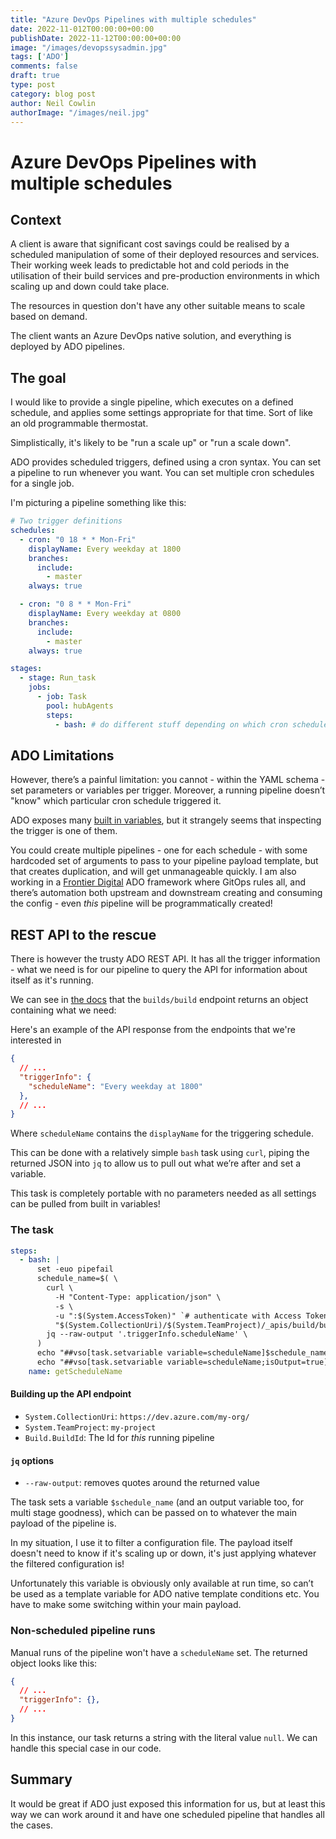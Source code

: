 ```yaml
---
title: "Azure DevOps Pipelines with multiple schedules"
date: 2022-11-012T00:00:00+00:00
publishDate: 2022-11-12T00:00:00+00:00
image: "/images/devopssysadmin.jpg"
tags: ['ADO']
comments: false
draft: true
type: post
category: blog post
author: Neil Cowlin
authorImage: "/images/neil.jpg"
---
```

# Azure DevOps Pipelines with multiple schedules

## Context

A client is aware that significant cost savings could be realised by a scheduled manipulation of some of their deployed resources and services.  Their working week leads to predictable hot and cold periods in the utilisation of their build services and pre-production environments in which scaling up and down could take place.

The resources in question don't have any other suitable means to scale based on demand.

The client wants an Azure DevOps native solution, and everything is deployed by ADO pipelines.

## The goal

I would like to provide a single pipeline, which executes on a defined schedule, and applies some settings appropriate for that time. Sort of like an old programmable thermostat.

Simplistically, it's likely to be "run a scale up" or "run a scale down".

ADO provides scheduled triggers, defined using a cron syntax. You can set a pipeline to run whenever you want. You can set multiple cron schedules for a single job.

I'm picturing a pipeline something like this:

```yaml
# Two trigger definitions
schedules:
  - cron: "0 18 * * Mon-Fri"
    displayName: Every weekday at 1800
    branches:
      include:
        - master
    always: true

  - cron: "0 8 * * Mon-Fri"
    displayName: Every weekday at 0800
    branches:
      include:
        - master
    always: true

stages:
  - stage: Run_task
    jobs:
      - job: Task
        pool: hubAgents
        steps:
          - bash: # do different stuff depending on which cron schedule triggered us
```

## ADO Limitations

However, there’s a painful limitation: you cannot - within the YAML schema - set parameters or variables per trigger.  Moreover, a running pipeline doesn’t "know" which particular cron schedule triggered it.

ADO exposes many [built in variables](https://learn.microsoft.com/en-us/azure/devops/pipelines/build/variables?view=azure-devops&tabs=yaml#agent-variables-devops-services), but it strangely seems that inspecting the trigger is one of them.  

You could create multiple pipelines - one for each schedule - with some hardcoded set of arguments to pass to your pipeline payload template, but that creates duplication, and will get unmanageable quickly.  I am also working in a [Frontier Digital](https://frontierdigital.net/) ADO framework where GitOps rules all, and there’s automation both upstream and downstream creating and consuming the config - even *this* pipeline will be programmatically created!

## REST API to the rescue

There is however the trusty ADO REST API. It has all the trigger information - what we need is for our pipeline to query the API for information about itself as it's running.

We can see in [the docs](https://learn.microsoft.com/en-us/rest/api/azure/devops/build/builds/get?view=azure-devops-rest-6.1#build) that the `builds/build` endpoint returns an object containing what we need:

Here's an example of the API response from the endpoints that we're interested in

```json
{
  // ...
  "triggerInfo": {
    "scheduleName": "Every weekday at 1800"
  },
  // ...
}
```

Where `scheduleName` contains the `displayName` for the triggering schedule.

This can be done with a relatively simple `bash` task using `curl`, piping the returned JSON into `jq` to allow us to pull out what we’re after and set a variable.

This task is completely portable with no parameters needed as all settings can be pulled from built in variables!

### The task

```yaml
steps:
  - bash: |
      set -euo pipefail
      schedule_name=$( \
        curl \
          -H "Content-Type: application/json" \
          -s \
          -u ":$(System.AccessToken)" `# authenticate with Access Token` \
          "$(System.CollectionUri)/$(System.TeamProject)/_apis/build/builds/$(Build.BuildId)?api-version=7.0" |
        jq --raw-output '.triggerInfo.scheduleName' \
      )
      echo "##vso[task.setvariable variable=scheduleName]$schedule_name"
      echo "##vso[task.setvariable variable=scheduleName;isOutput=true]$schedule_name"
    name: getScheduleName
```

#### Building up the API endpoint

- `System.CollectionUri`: `https://dev.azure.com/my-org/`
- `System.TeamProject`: `my-project`
- `Build.BuildId`: The Id for *this* running pipeline

#### `jq` options

- `--raw-output`: removes quotes around the returned value

The task sets a variable `$schedule_name` (and an output variable too, for multi stage goodness), which can be passed on to whatever the main payload of the pipeline is.

In my situation, I use it to filter a configuration file.  The payload itself doesn't need to know if it's scaling up or down, it's just applying whatever the filtered configuration is!

Unfortunately this variable is obviously only available at run time, so can’t be used as a template variable for ADO native template conditions etc. You have to make some switching within your main payload.

### Non-scheduled pipeline runs

Manual runs of the pipeline won't have a `scheduleName` set.  The returned object looks like this:

```json
{
  // ...
  "triggerInfo": {},
  // ...
}
```

In this instance, our task returns a string with the literal value `null`.  We can handle this special case in our code.

## Summary

It would be great if ADO just exposed this information for us, but at least this way we can work around it and have one scheduled pipeline that handles all the cases.
